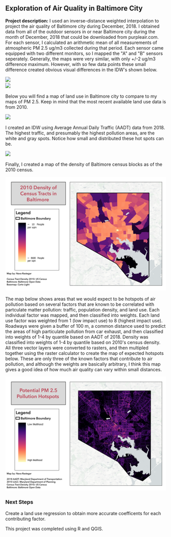 ## Exploration of Air Quality in Baltimore City 
**Project description:** I used an inverse-distance weighted interpolation to project the air quality of Baltimore city during December, 2018. I obtained data from all of the outdoor sensors in or near Baltimore city during the month of December, 2018 that could be downloaded from purpleair.com. For each sensor, I calculated an arithmetic mean of all measurements of atmospheric PM 2.5 ug/m3 collected during that period. 
Each sensor came equipped with two different monitors, so I mapped the "A" and "B" sensors seperately. Generally, the maps were very similar, with only +/-2 ug/m3 difference maximum. However, with so few data points these small difference created obvious visual differences in the IDW's shown below. 


<img src="/images/AsensorsFinalMap.png?raw=TRUE"/>
<br>
<img src="/images/BsensorsFinalMap.png?raw=TRUE"/>

Below you will find a map of land use in Baltimore city to compare to my maps of PM 2.5. Keep in mind that the most recent available land use data is from 2010. 

<img src="/images/LULC_Map.png?raw=TRUE"/>

I created an IDW using Average Annual Daily Traffic (AADT) data from 2018. The highest traffic, and presumably the highest pollution areas, are the white and gray spots. Notice how small and distributed these hot spots can be. 

<img src="/images/AADT_map_img.png?raw=TRUE"/>

Finally, I created a map of the density of Baltimore census blocks as of the 2010 census.

<img src="/images/Density.png?raw=TRUE"/>

The map below shows areas that we would expect to be hotspots of air pollution based on several factors that are known to be correlated with partculate matter pollution: traffic, population density, and land use. Each individual factor was mapped, and then classified into weights. Each land use factor was weighted from 1 (low impact use) to 8 (highest impact use). Roadways were given a buffer of 100 m, a common distance used to predict the areas of high particulate pollution from car exhaust, and then classified into weights of 1-4 by quantile based on AADT of 2018. Density was classified into weights of 1-4 by quantile based on 2010's census density. All three vector layers were converted to rasters, and then multipled together using the raster calculator to create the map of expected hotspots below. 
These are only three of the known factors that contribute to air pollution, and although the weights are basically arbitrary, I think this map gives a good idea of how much air quality can vary within small distances. 


<img src="/images/project_3.png?raw=TRUE"/>

</br>

### Next Steps
Create a land use regression to obtain more accurate coefficents for each contributing factor. 

This project was completed using R and QGIS. 
